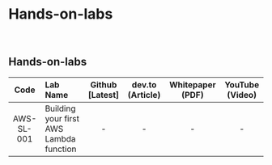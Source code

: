 # Hands-on-labs



<br>


## Hands-on-labs


|Code         | Lab Name    | Github [Latest] | dev.to (Article) | Whitepaper (PDF) | YouTube (Video) |
|:--:         | :---------  | :---------:     | :---------:   | :---------:       | :---------:      | 
|AWS-SL-001   | Building your first AWS Lambda function | - |- | - | - |
